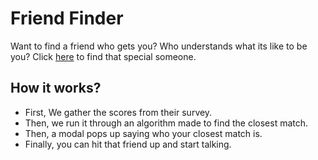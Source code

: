 # Friend Finder
Want to find a friend who gets you? Who understands what its like to be you? Click [here](https://friend-finder900.herokuapp.com/) to find that special someone.

## How it works?
* First, We gather the scores from their survey.
* Then, we run it through an algorithm made to find the closest match.
* Then, a modal pops up saying who your closest match is.
* Finally, you can hit that friend up and start talking.
